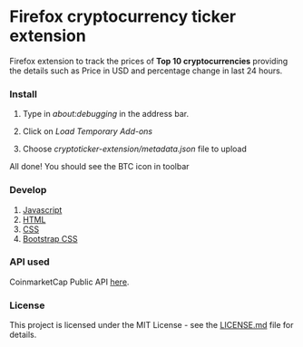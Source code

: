 # Firefox cryptocurrency ticker extension

Firefox extension to track the prices of **Top 10 cryptocurrencies** providing the details such as Price in USD and percentage change in last 24 hours. 

### Install

1. Type in *about:debugging* in the address bar. 

2. Click on *Load Temporary Add-ons*

3. Choose *cryptoticker-extension/metadata.json* file to upload

All done! You should see the BTC icon in toolbar


### Develop

1. [Javascript](https://devdocs.io/javascript/)
2. [HTML](https://developer.mozilla.org/en-US/docs/Web/HTML)
3. [CSS](https://www.w3.org/Style/CSS/Overview.en.html)
4. [Bootstrap CSS](http://getbootstrap.com)


### API used

CoinmarketCap Public API [here](https://coinmarketcap.com/api/).


### License

This project is licensed under the MIT License - see the [LICENSE.md](https://github.com/iSumitBanik/Cryptocurrency-Price-Tracker-Chrome-Extension/blob/master/LICENSE) file for details.
